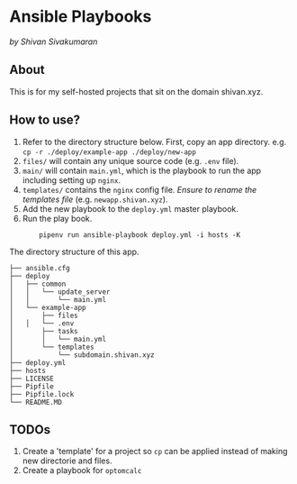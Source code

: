 # Ansible Playbooks

*by Shivan Sivakumaran*

## About

This is for my self-hosted projects that sit on the domain shivan.xyz.

## How to use?

1. Refer to the directory structure below. First, copy an app directory.
	e.g. `cp -r ./deploy/example-app ./deploy/new-app`
2. `files/` will contain any unique source code (e.g. `.env` file). 
3. `main/` will contain `main.yml`, which is the playbook to run the app including setting up `nginx`. 
5. `templates/` contains the `nginx` config file. *Ensure to rename the templates file* (e.g. `newapp.shivan.xyz`).
6. Add the new playbook to the `deploy.yml` master playbook.
6. Run the play book.
	```
		pipenv run ansible-playbook deploy.yml -i hosts -K
	```



The directory structure of this app.
```
├── ansible.cfg
├── deploy
│   ├── common
│   │   └── update_server
│   │       └── main.yml
│   └── example-app
│       ├── files
│ 	│   └── .env 
│       ├── tasks
│       │   └── main.yml
│       └── templates
│           └── subdomain.shivan.xyz
├── deploy.yml
├── hosts
├── LICENSE
├── Pipfile
├── Pipfile.lock
└── README.MD
```

## TODOs

1. Create a 'template' for a project so `cp` can be applied instead of making new directorie and files. 
2. Create a playbook for `optomcalc`
